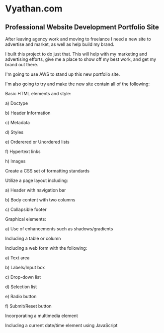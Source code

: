 # Vyathan.com

## Professional Website Development Portfolio Site

After leaving agency work and moving to freelance I need a new site to advertise and market, as well as help build my brand.

I built this project to do just that. This will help with my marketing and advertising efforts, give me a place to show off my best work, and get my brand out there.

I'm going to use AWS to stand up this new portfolio site.

I'm also going to try and make the new site contain all of the following:

Basic HTML elements and style:

a) Doctype

b) Header Information

c) Metadata

d) Styles

e) Orderered or Unordered lists

f) Hypertext links

h) Images

Create a CSS set of formatting standards

Utilize a page layout including:

a) Header with navigation bar

b) Body content with two columns

c) Collapsible footer

Graphical elements:

a) Use of enhancements such as shadows/gradients

Including a table or column

Including a web form with the following:

a) Text area

b) Labels/Input box

c) Drop-down list

d) Selection list

e) Radio button

f) Submit/Reset button

Incorporating a multimedia element

Including a current date/time element using JavaScript